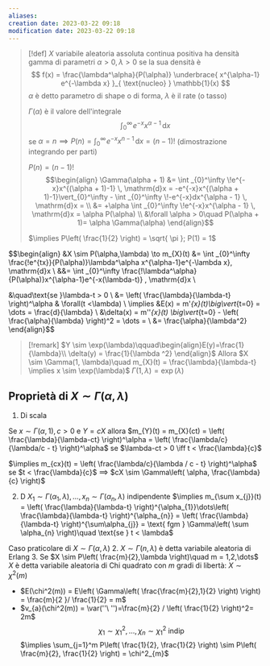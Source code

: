 ```yaml
---
aliases: 
creation date: 2023-03-22 09:18
modification date: 2023-03-22 09:18
---
```


>[!def]
>$X$ variabile aleatoria assoluta continua positiva ha densità gamma di parametri $\alpha >0, \lambda > 0$ se la sua densità è
> $$
>f(x) = \frac{\lambda^\alpha}{P(\alpha)} \underbrace{ x^{\alpha-1} e^{-\lambda x} }_{ \text{nucleo} } \mathbb{1}(x)
>$$
>$\alpha$ è detto parametro di shape o di forma, $\lambda$ è il rate (o tasso)
>
>$\Gamma(\alpha)$ è il valore dell'integrale
> $$
>\int _{0}^\infty \!e^{-x}x^{\alpha - 1} \, \mathrm{d}x 
>$$
>se $\alpha = n \implies P(n) = \int _{0}^\infty \! e^{-x}x^{n-1} \, \mathrm{d}x = (n-1)!$ (dimostrazione integrando per parti)
>
> $P(n) = (n-1)!$ 
> $$\begin{align}
>\Gamma(\alpha + 1) &= \int _{0}^\infty \!e^{-x}x^{(\alpha + 1)-1} \, \mathrm{d}x = -e^{-x}x^{(\alpha + 1)-1}\vert_{0}^\infty - \int _{0}^\infty \!-e^{-x}dx^{\alpha - 1} \, \mathrm{d}x = \\
> &= +\alpha \int _{0}^\infty \!e^{-x}x^{\alpha - 1} \, \mathrm{d}x = \alpha P(\alpha) \\
>&\forall \alpha > 0\quad P(\alpha + 1)= \alpha \Gamma(\alpha)  
>\end{align}$$
>
>$\implies P\left( \frac{1}{2} \right) = \sqrt{ \pi }; P(1) = 1$ 


$$\begin{align}
&X \sim P(\alpha,\lambda) \to m_{X}(t) &= \int _{0}^\infty \frac{\!e^{tx}}{P(\alpha)}\lambda^\alpha x^{\alpha-1}e^{-\lambda x}\, \mathrm{d}x \\
&&= \int _{0}^\infty \frac{\!\lambda^\alpha}{P(\alpha)}x^{\alpha-1}e^{-x(\lambda-t)} \, \mathrm{d}x  \\

&\quad\text{se }\lambda-t > 0 \\
&= \left( \frac{\lambda}{\lambda-t} \right)^\alpha  & \forall(t <\lambda) \\
\implies &E(x) = m'_{x}(t)\big\vert_{t=0} = \dots = \frac{d}{\lambda} \\
&\delta(x) = m''_{x}(t) \big\vert_{t=0} - \left( \frac{\alpha}{\lambda} \right)^2 = \dots = \\
&= \frac{\alpha}{\lambda^2}
\end{align}$$

>[!remark]
>$Y \sim \exp(\lambda)\qquad\begin{align}E(y)=\frac{1}{\lambda}\\ \delta(y) = \frac{1}{\lambda ^2} \end{align}$
>Allora
>$X \sim \Gamma(1, \lambda)\quad m_{X}(t) = \frac{\lambda}{\lambda-t} \implies x \sim \exp(\lambda)$
>$\Gamma(1,\lambda) = \exp(\lambda)$
>

## Proprietà di $X \sim \Gamma(\alpha,\lambda)$
1. Di scala

Se $x \sim \Gamma(\alpha,1), c > 0$ e $Y = cX$ allora $m_{Y}(t) = m_{X}(ct) = \left( \frac{\lambda}{\lambda-ct} \right)^\alpha = \left( \frac{\lambda/c}{\lambda/c - t} \right)^\alpha$
se $\lambda-ct > 0 \iff t < \frac{\lambda}{c}$

$\implies m_{cx}(t) = \left( \frac{\lambda/c}{\lambda / c - t} \right)^\alpha$ se $t < \frac{\lambda}{c}$
$\implies$ $cX \sim \Gamma\left( \alpha, \frac{\lambda}{c} \right)$

2. D
$X_{1} \sim \Gamma(\alpha_{1},\lambda),\dots,x_{n} \sim \Gamma(\alpha_{n},\lambda)$ indipendente
$\implies m_{\sum x_{j}}(t) = \left( \frac{\lambda}{\lambda-t} \right)^{\alpha_{1}}\dots\left( \frac{\lambda}{\lambda-t} \right)^{\alpha_{n}} = \left( \frac{\lambda}{\lambda-t} \right)^{\sum\alpha_{j}} = \text{ fgm } \Gamma\left( \sum \alpha_{n} \right)\quad \text{se } t < \lambda$


Caso praticolare di $X \sim \Gamma(\alpha,\lambda)$
2. $X \sim \Gamma(n,\lambda)$ è detta variabile aleatoria di Erlang
3. Se $X \sim P\left( \frac{m}{2},\lambda \right)\quad m = 1,2,\dots$
   $X$ è detta variabile aleatoria di Chi quadrato con $m$ gradi di libertà:
   $X \sim \chi^2(m)$


- $E(\chi^2(m)) = E\left( \Gamma\left( \frac{\frac{m}{2},1}{2} \right) \right) = \frac{m}{2 }/ \frac{1}{2} = m$
- $v_{a}(\chi^2(m)) = \var(''\ '')=\frac{m}{2} / \left( \frac{1}{2} \right)^2= 2m$
$$
\chi_{1} \sim \chi_{1}^2 ,\dots, \chi_{n} \sim \chi^2_{1} \text{ indip }
$$
$\implies \sum_{j=1}^m P\left( \frac{1}{2}, \frac{1}{2} \right) \sim P\left( \frac{m}{2}, \frac{1}{2} \right) = \chi^2_{m}$